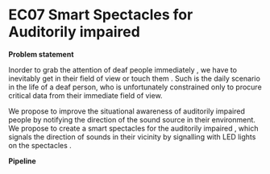 # EC07 Smart Spectacles for Auditorily impaired

**Problem statement**

Inorder to  grab the attention of deaf people immediately , we have to inevitably get in their field of view or touch them . Such is the daily scenario in the life of a deaf person, who is
unfortunately constrained only to procure critical data from their immediate field of view.

We propose to improve the situational awareness of auditorily impaired people by notifying the direction of the sound source in their environment. We propose to 
create a smart spectacles for the auditorily impaired , which signals the direction of sounds in their vicinity by signalling 
with LED lights on the spectacles .


**Pipeline**
